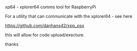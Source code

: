 xp64 - xplorer64 comms tool for RaspberryPi

For a utility that can communicate with the xplorer64 - see here 

https://github.com/danhans42/xpp_psx

this will allow for code upload/execture.

thanks

